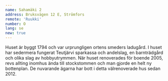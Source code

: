 ```yaml
---
name: Sahamäki 2
address: Bruksvägen 12 E, Strömfors
remote: 'Ruukki'
number: O
lang: se
new: true
---
```

Huset är byggt 1794 och var urprungligen ortens smeders ladugård. I huset har sedermera fungerat Teutjärvi sparkassa och 
andelslag, en barnträdgård och olika slag av hobbyutrymmen. När huset renoverades för boende 2005, revs allting inomhus 
ända till stockstommen och man gjorde en helt ny bottenplan. De nuvarande ägarna har bott i detta välrenoverade hus 
sedan 2012.
